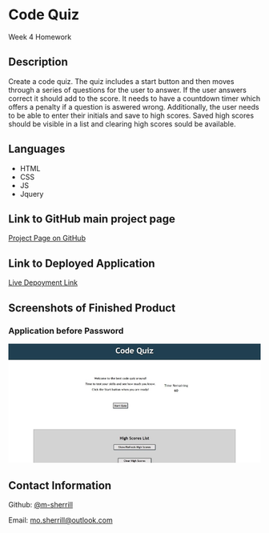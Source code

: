 # Code Quiz

Week 4 Homework

## Description

Create a code quiz. The quiz includes a start button and then moves through a series of questions for the user to answer. If the user answers correct it should add to the score. It needs to have a countdown timer which offers a penalty if a question is aswered wrong. Additionally, the user needs to be able to enter their initials and save to high scores. Saved high scores should be visible in a list and clearing high scores sould be available. 

## Languages
- HTML
- CSS
- JS
- Jquery

## Link to GitHub main project page

[Project Page on GitHub](https://github.com/m-sherrill/code-quiz)

## Link to Deployed Application

[Live Depoyment Link](https://m-sherrill.github.io/code-quiz/)

## Screenshots of Finished Product

### Application before Password

![Screenshot of application](./assets/images/deployedapplication.jpg)



## Contact Information

Github: [@m-sherrill](https://github.com/m-sherrill)

Email: mo.sherrill@outlook.com